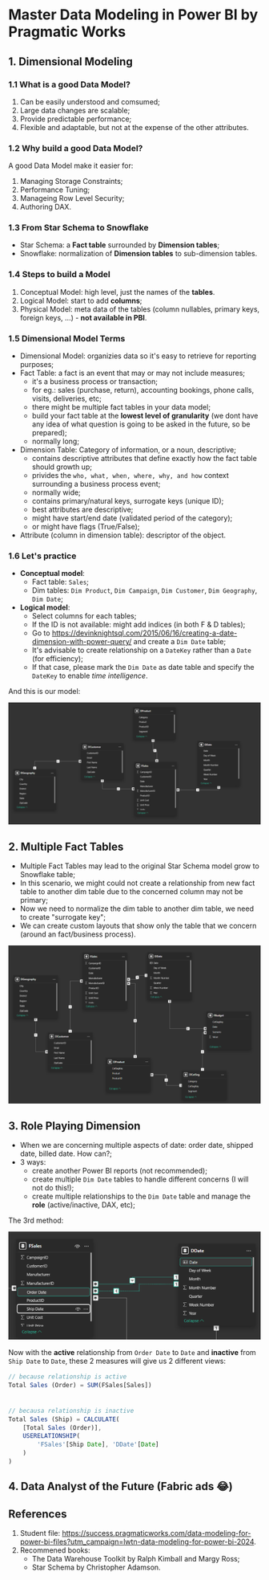 # Master Data Modeling in Power BI by **Pragmatic Works**

## 1. Dimensional Modeling

### 1.1 What is a good Data Model?

1. Can be easily understood and comsumed;
2. Large data changes are scalable;
3. Provide predictable performance;
4. Flexible and adaptable, but not at the expense of the other attributes.

### 1.2 Why build a good Data Model?

A good Data Model make it easier for:

1. Managing Storage Constraints;
2. Performance Tuning;
3. Manageing Row Level Security;
4. Authoring DAX.

### 1.3 From Star Schema to Snowflake

- Star Schema: a **Fact table** surrounded by **Dimension tables**;
- Snowflake: normalization of **Dimension tables** to sub-dimension tables.

### 1.4 Steps to build a Model

1. Conceptual Model: high level, just the names of the **tables**.
2. Logical Model: start to add **columns**;
3. Physical Model: meta data of the tables (column nullables, primary keys, foreign keys, ...) - **not available in PBI**.

### 1.5 Dimensional Model Terms

- Dimensional Model: organizies data so it's easy to retrieve for reporting purposes;
- Fact Table: a fact is an event that may or may not include measures;
  - it's a business process or transaction;
  - for eg.: sales (purchase, return), accounting bookings, phone calls, visits, deliveries, etc;
  - there might be multiple fact tables in your data model;
  - build your fact table at the **lowest level of granularity** (we dont have any idea of what question is going to be asked in the future, so be prepared);
  - normally long;
- Dimension Table: Category of information, or a noun, descriptive;
  - contains descriptive attributes that define exactly how the fact table should growth up;
  - privides the `who, what, when, where, why, and how` context surrounding a business process event;
  - normally wide;
  - contains primary/natural keys, surrogate keys (unique ID);
  - best attributes are descriptive;
  - might have start/end date (validated period of the category);
  - or might have flags (True/False);
- Attribute (column in dimension table): descriptor of the object.

### 1.6 Let's practice

- **Conceptual model**:
  - Fact table: `Sales`;
  - Dim tables: `Dim Product`, `Dim Campaign`, `Dim Customer`, `Dim Geography`, `Dim Date`;
- **Logical model**:
  - Select columns for each tables;
  - If the ID is not available: might add indices (in both F & D tables);
  - Go to <https://devinknightsql.com/2015/06/16/creating-a-date-dimension-with-power-query/> and create a `Dim Date` table;
  - It's advisable to create relationship on a `DateKey` rather than a `Date` (for efficiency);
  - If that case, please mark the `Dim Date` as date table and specify the `DateKey` to enable *time intelligence*.

And this is our model:

![our model!](the_model.png)

## 2. Multiple Fact Tables

- Multiple Fact Tables may lead to the original Star Schema model grow to Snowflake table;
- In this scenario, we might could not create a relationship from new fact table to another dim table due to the concerned column may not be primary;
- Now we need to normalize the dim table to another dim table, we need to create "surrogate key";
- We can create custom layouts that show only the table that we concern (around an fact/business process).

![this is how our model now looks like](multi_fact_tables.png)

## 3. Role Playing Dimension

- When we are concerning multiple aspects of date: order date, shipped date, billed date. How can?;
- 3 ways:
  - create another Power BI reports (not recommended);
  - create multiple `Dim Date` tables to handle different concerns (I will not do this!);
  - create multiple relationships to the `Dim Date` table and manage the **role** (active/inactive, DAX, etc);

The 3rd method:

![2 date (order, ship date) from `FSales` to `DDate`](2_date_relationships.png)

Now with the **active** relationship from `Order Date` to `Date` and **inactive** from `Ship Date` to `Date`, these 2 measures will give us 2 different views:

```js
// because relationship is active
Total Sales (Order) = SUM(FSales[Sales])


// becausa relationship is inactive
Total Sales (Ship) = CALCULATE(
    [Total Sales (Order)],
    USERELATIONSHIP(
        'FSales'[Ship Date], 'DDate'[Date]
    )
)
```

## 4. Data Analyst of the Future (Fabric ads 😂)

## References

1. Student file: <https://success.pragmaticworks.com/data-modeling-for-power-bi-files?utm_campaign=lwtn-data-modeling-for-power-bi-2024>.
2. Recommened books:
   - The Data Warehouse Toolkit by Ralph Kimball and Margy Ross;
   - Star Schema by Christopher Adamson.
